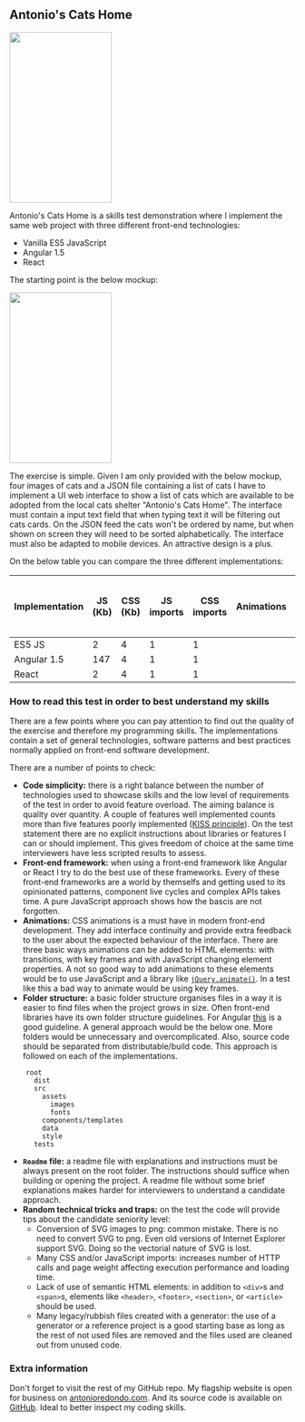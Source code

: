## Antonio's Cats Home

<img align="center" src="http://i.imgur.com/mv8lPf8.png" width="180px" height="300px" />

Antonio's Cats Home is a skills test demonstration where I implement the same web project with three different front-end technologies:
- Vanilla ES5 JavaScript
- Angular 1.5
- React

The starting point is the below mockup:

<img align="center" src="http://i.imgur.com/gouHjEJ.png" width="180px" height="300px" />

The exercise is simple. Given I am only provided with the below mockup, four images of cats and a JSON file containing a list of cats I have to implement a UI web interface to show a list of cats which are available to be adopted from the local cats shelter "Antonio's Cats Home". The interface must contain a input text field that when typing text it will be filtering out cats cards. On the JSON feed the cats won't be ordered by name, but when shown on screen they will need to be sorted alphabetically. The interface must also be adapted to mobile devices. An attractive design is a plus.

On the below table you can compare the three different implementations:

| Implementation | JS (Kb) | CSS (Kb) | JS imports | CSS imports | Animations | Selectable cards | Front-end framework | Other libraries | CSS Framework | Building tools | Server | Tests | Readme file | Project ready out of the box
| --- | --- | --- | --- | --- | --- | --- | --- | --- | --- | --- | --- | --- | --- | --- |
| ES5 JS | 2 | 4 | 1 | 1 |  |  |  |  |  |  |  |  |  |  |
| Angular 1.5 | 147 | 4 | 1 | 1 |  |  |  |  |  |  |  |  |  |  |
| React | 2 | 4 | 1 | 1 |  |  |  |  |  |  |  |  |  |  |

### How to read this test in order to best understand my skills
There are a few points where you can pay attention to find out the quality of the exercise and therefore my programming skills. The implementations contain a set of general technologies, software patterns and best practices normally applied on front-end software development.

There are a number of points to check:
- **Code simplicity:** there is a right balance between the number of technologies used to showcase skills and the low level of requirements of the test in order to avoid feature overload. The aiming balance is quality over quantity. A couple of features well implemented counts more than five features poorly implemented ([KISS principle](https://en.wikipedia.org/wiki/KISS_principle])). On the test statement there are no explicit instructions about libraries or features I can or should implement. This gives freedom of choice at the same time interviewers have less scripted results to assess.
- **Front-end framework:** when using a front-end framework like Angular or React I try to do the best use of these frameworks. Every of these front-end frameworks are a world by themselfs and getting used to its opinionated patterns, component live cycles and complex APIs takes time. A pure JavaScript approach shows how the bascis are not forgotten.
- **Animations:** CSS animations is a must have in modern front-end development. They add interface continuity and provide extra feedback to the user about the expected behaviour of the interface. There are three basic ways animations can be added to HTML elements: with transitions, with key frames and with JavaScript changing element properties. A not so good way to add animations to these elements would be to use JavaScript and a library like [`jQuery.animate()`](http://api.jquery.com/animate). In a test like this a bad way to animate would be using key frames.
- **Folder structure:** a basic folder structure organises files in a way it is easier to find files when the project grows in size. Often front-end libraries have its own folder structure guidelines. For Angular [this](http://stackoverflow.com/questions/18542353/angularjs-folder-structure) is a good guideline. A general approach would be the below one. More folders would be unnecessary and overcomplicated. Also, source code should be separated from distributable/build code. This approach is followed on each of the implementations.
```
    root
      dist
      src
        assets
          images
          fonts
        components/templates
        data
        style
      tests
```
- **`Readme` file:** a readme file with explanations and instructions must be always present on the root folder. The instructions should suffice when building or opening the project. A readme file without some brief explanations makes harder for interviewers to understand a candidate approach.
- **Random technical tricks and traps:** on the test the code will provide tips about the candidate seniority level:
  - Conversion of SVG images to png: common mistake. There is no need to convert SVG to png. Even old versions of Internet Explorer support SVG. Doing so the vectorial nature of SVG is lost.
  - Many CSS and/or JavaScript imports: increases number of HTTP calls and page weight affecting execution performance and loading time.
  - Lack of use of semantic HTML elements: in addition to `<div>`s and `<span>`s, elements like `<header>`, `<footer>`, `<section>`, or `<article>` should be used.
  - Many legacy/rubbish files created with a generator: the use of a generator or a reference project is a good starting base as long as the rest of not used files are removed and the files used are cleaned out from unused code.

### Extra information
Don't forget to visit the rest of my GitHub repo. My flagship website is open for business on [antonioredondo.com](http://antonioredondo.com). And its source code is available on [GitHub](https://github.com/AntonioRedondo/antonioredondo.com-v3). Ideal to better inspect my coding skills.
